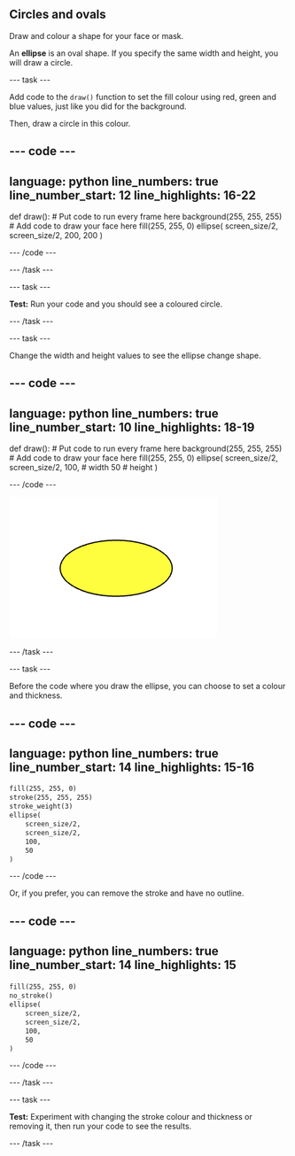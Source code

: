 ## Circles and ovals

Draw and colour a shape for your face or mask. 

An **ellipse** is an oval shape. If you specify the same width and height, you will draw a circle.  

--- task ---

Add code to the `draw()` function to set the fill colour using red, green and blue values, just like you did for the background. 

Then, draw a circle in this colour.

--- code ---
---
language: python
line_numbers: true
line_number_start: 12
line_highlights: 16-22
---

def draw():
    # Put code to run every frame here
    background(255, 255, 255)  
    # Add code to draw your face here
    fill(255, 255, 0) 
    ellipse(
        screen_size/2, 
        screen_size/2, 
        200, 
        200
    )  
  
--- /code ---

--- /task ---

--- task ---

**Test:** Run your code and you should see a coloured circle. 

--- /task ---

--- task ---

Change the width and height values to see the ellipse change shape. 

--- code ---
---
language: python
line_numbers: true
line_number_start: 10
line_highlights: 18-19
---

def draw():
    # Put code to run every frame here
    background(255, 255, 255)  
    # Add code to draw your face here
    fill(255, 255, 0) 
    ellipse(
        screen_size/2, 
        screen_size/2, 
        100, # width
        50   # height
    )  
  
--- /code ---

![A yellow ellipse which is wider than it is tall.](images/change_shape.png)

--- /task ---

--- task ---

Before the code where you draw the ellipse, you can choose to set a colour and thickness. 


--- code ---
---
language: python
line_numbers: true
line_number_start: 14
line_highlights: 15-16
---
    fill(255, 255, 0) 
    stroke(255, 255, 255)  
    stroke_weight(3)
    ellipse(
        screen_size/2, 
        screen_size/2, 
        100, 
        50
    )  
    
--- /code ---

Or, if you prefer, you can remove the stroke and have no outline.

--- code ---
---
language: python
line_numbers: true
line_number_start: 14
line_highlights: 15
---
    fill(255, 255, 0) 
    no_stroke()
    ellipse(
        screen_size/2, 
        screen_size/2, 
        100, 
        50
    )  
  
--- /code ---

--- /task ---

--- task ---

**Test:** Experiment with changing the stroke colour and thickness or removing it, then run your code to see the results. 

--- /task ---